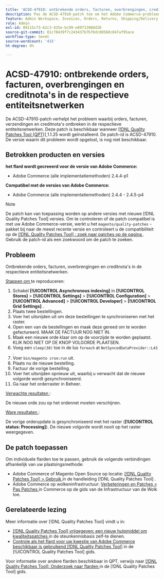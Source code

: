```yaml
---
title: 'ACSD-47910: ontbrekende orders, facturen, overbrengingen, creditnota''s in de respectieve entiteitsnetwerken'
description: Pas de ACSD-47910-patch toe om het Adobe Commerce-probleem op te lossen wanneer er in de respectievelijke entiteitsnetwerken orders, facturen, verzendingen en creditnota's ontbreken.
feature: Admin Workspace, Invoices, Orders, Returns, Shipping/Delivery
role: Admin
exl-id: 09115cf3-62c3-425e-bc99-e8971398dd20
source-git-commit: 81c78439f7c243437b7b76dc80560c847af95ace
workflow-type: tm+mt
source-wordcount: '415'
ht-degree: 0%

---
```


# ACSD-47910: ontbrekende orders, facturen, overbrengingen en creditnota&#39;s in de respectieve entiteitsnetwerken

De ACSD-47910-patch verhelpt het probleem waarbij orders, facturen, verzendingen en creditnota&#39;s ontbreken in de respectieve entiteitsnetwerken. Deze patch is beschikbaar wanneer [[!DNL Quality Patches Tool (QPT)] ](https://experienceleague.adobe.com/nl/docs/commerce-knowledge-base/kb/announcements/commerce-announcements/magento-quality-patches-released-new-tool-to-self-serve-quality-patches) 1.1.25 wordt geïnstalleerd. De patch-id is ACSD-47910. De versie waarin dit probleem wordt opgelost, is nog niet beschikbaar.

## Betrokken producten en versies

**het flard wordt gecreeerd voor de versie van Adobe Commerce:**
* Adobe Commerce (alle implementatiemethoden) 2.4.4-p1

**Compatibel met de versies van Adobe Commerce:**
* Adobe Commerce (alle implementatiemethoden) 2.4.4 - 2.4.5-p4

>[!NOTE]
>
>De patch kan van toepassing worden op andere versies met nieuwe [!DNL Quality Patches Tool] versies. Om te controleren of de patch compatibel is met uw Adobe Commerce-versie, werkt u het `magento/quality-patches` -pakket bij naar de meest recente versie en controleert u de compatibiliteit op de [[!DNL Quality Patches Tool] : zoek naar patches op de pagina ](https://experienceleague.adobe.com/tools/commerce-quality-patches/index.html?lang=nl-NL) . Gebruik de patch-id als een zoekwoord om de patch te zoeken.

## Probleem

Ontbrekende orders, facturen, overbrengingen en creditnota&#39;s in de respectieve entiteitsnetwerken.

<u> Stappen om </u> te reproduceren:

1. Schakel **[!UICONTROL Asynchronous indexing]** in **[!UICONTROL Stores]** > **[!UICONTROL Settings]** > **[!UICONTROL Configuration]** > **[!UICONTROL Advanced]** > **[!UICONTROL Developer]** > **[!UICONTROL Grid Settings]** .
1. Plaats twee bestellingen.
1. Voer het uitsnijden uit om deze bestellingen te synchroniseren met het raster.
1. Open een van de bestellingen en maak deze gereed om te worden gefactureerd. MAAK DE FACTUUR NOG NIET IN.
1. Maak een nieuwe orde klaar om op de voorzijde te worden geplaatst. KLIK NOG NIET OP DE KNOP VOLGORDE PLAATSEN.
1. Voeg een `sleep(30)` toe in de lus `foreach` at `NotSyncedDataProvider::L43` .
1. Voer `bin/magento cron:run` uit.
1. Plaats nu de nieuwe bestelling.
1. Factuur de vorige bestelling.
1. Voer het uitsnijden opnieuw uit, waarbij u verwacht dat de nieuwe volgorde wordt gesynchroniseerd.
1. Ga naar het orderraster in Beheer.

<u> Verwachte resultaten </u>:

De nieuwe orde zou op het ordennet moeten verschijnen.

<u> Ware resultaten </u>:

De vorige orderupdate is gesynchroniseerd met het raster (**[!UICONTROL status: Processing]**). De nieuwe volgorde wordt nooit op het raster weergegeven.

## De patch toepassen

Om individuele flarden toe te passen, gebruik de volgende verbindingen afhankelijk van uw plaatsingsmethode:

* Adobe Commerce of Magento Open Source op locatie: [[!DNL Quality Patches Tool]  > Gebruik ](/help/tools/quality-patches-tool/usage.md) in de handleiding [!DNL Quality Patches Tool] .
* Adobe Commerce op wolkeninfrastructuur: [ Verbeteringen en Patches > Pas Patches ](https://experienceleague.adobe.com/docs/commerce-cloud-service/user-guide/develop/upgrade/apply-patches.html?lang=nl-NL) in Commerce op de gids van de Infrastructuur van de Wolk toe.

## Gerelateerde lezing

Meer informatie over [!DNL Quality Patches Tool] vindt u in:

* [[!DNL Quality Patches Tool]  vrijgegeven: een nieuw hulpmiddel om kwaliteitspatches ](https://experienceleague.adobe.com/nl/docs/commerce-knowledge-base/kb/announcements/commerce-announcements/magento-quality-patches-released-new-tool-to-self-serve-quality-patches) in de steunkennisbasis zelf-te dienen.
* [ Controle als het flard voor uw kwestie van Adobe Commerce beschikbaar is gebruikend  [!DNL Quality Patches Tool]](/help/tools/quality-patches-tool/patches-available-in-qpt/check-patch-for-magento-issue-with-magento-quality-patches.md) in de [!UICONTROL Quality Patches Tool] gids.


Voor informatie over andere flarden beschikbaar in QPT, verwijs naar [[!DNL Quality Patches Tool]: Onderzoek naar flarden ](https://experienceleague.adobe.com/tools/commerce-quality-patches/index.html?lang=nl-NL) in de [!DNL Quality Patches Tool] gids.

